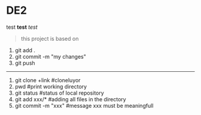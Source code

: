 # DE2

test **test** *test*
>this project is based on
1. git add .
2. git commit -m "my changes"
3. git push

------------------------
1. git clone +link       #cloneluyor
2. pwd                   #print working directory
3. git status            #status of local repository
4. git add xxx/*         #adding all files in the directory
5. git commit -m "xxx"   #message xxx must be meaningfull
